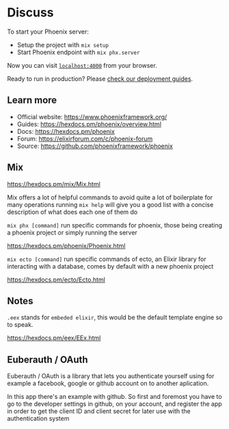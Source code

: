 # Discuss

To start your Phoenix server:

  * Setup the project with `mix setup`
  * Start Phoenix endpoint with `mix phx.server`

Now you can visit [`localhost:4000`](http://localhost:4000) from your browser.

Ready to run in production? Please [check our deployment guides](https://hexdocs.pm/phoenix/deployment.html).

## Learn more

  * Official website: https://www.phoenixframework.org/
  * Guides: https://hexdocs.pm/phoenix/overview.html
  * Docs: https://hexdocs.pm/phoenix
  * Forum: https://elixirforum.com/c/phoenix-forum
  * Source: https://github.com/phoenixframework/phoenix

## Mix
https://hexdocs.pm/mix/Mix.html

Mix offers a lot of helpful commands to avoid quite a lot of boilerplate for many operations
running `mix help` will give you a good list with a concise description of what does each one of them do

`mix phx [command]` run specific commands for phoenix, those being creating a phoenix project or simply running the server

https://hexdocs.pm/phoenix/Phoenix.html

`mix ecto [command]` run specific commands of ecto, an Elixir library for interacting with a database, comes by default with a new phoenix project

https://hexdocs.pm/ecto/Ecto.html

## Notes
`.eex` stands for `embeded elixir`, this would be the default template engine so to speak.

https://hexdocs.pm/eex/EEx.html


## Euberauth / OAuth
Euberauth / OAuth is a library that lets you authenticate yourself using for example a facebook, google or github account on to another aplication.

In this app there's an example with github. So first and foremost you have to go to the developer settings in github, on your account, and register the app in order to get the client ID and client secret for later use with the authentication system